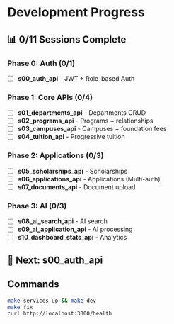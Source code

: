 # Development Progress

## 📊 0/11 Sessions Complete

### Phase 0: Auth (0/1)
- [ ] **s00_auth_api** - JWT + Role-based Auth

### Phase 1: Core APIs (0/4)
- [ ] **s01_departments_api** - Departments CRUD
- [ ] **s02_programs_api** - Programs + relationships
- [ ] **s03_campuses_api** - Campuses + foundation fees
- [ ] **s04_tuition_api** - Progressive tuition

### Phase 2: Applications (0/3)
- [ ] **s05_scholarships_api** - Scholarships
- [ ] **s06_applications_api** - Applications (Multi-auth)
- [ ] **s07_documents_api** - Document upload

### Phase 3: AI (0/3)
- [ ] **s08_ai_search_api** - AI search
- [ ] **s09_ai_application_api** - AI processing
- [ ] **s10_dashboard_stats_api** - Analytics

## 🎯 Next: s00_auth_api

##  Commands
```bash
make services-up && make dev
make fix
curl http://localhost:3000/health
```
